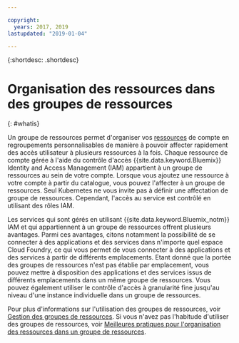 ```yaml
---

copyright:
  years: 2017, 2019
lastupdated: "2019-01-04"

---
```


{:shortdesc: .shortdesc}

# Organisation des ressources dans des groupes de ressources
{: #whatis}

Un groupe de ressources permet d'organiser vos [ressources](/docs/resources/acct_resources.html#resource) de compte en regroupements personnalisables de manière à pouvoir affecter rapidement des accès utilisateur à plusieurs ressources à la fois. Chaque ressource de compte gérée à l'aide du contrôle d'accès {{site.data.keyword.Bluemix}} Identity and Access Management (IAM) appartient à un groupe de ressources au sein de votre compte. Lorsque vous ajoutez une ressource à votre compte à partir du catalogue, vous pouvez l'affecter à un groupe de ressources. Seul Kubernetes ne vous invite pas à définir une affectation de groupe de ressources. Cependant, l'accès au service est contrôlé en utilisant des rôles IAM.

Les services qui sont gérés en utilisant {{site.data.keyword.Bluemix_notm}} IAM et qui appartiennent à un groupe de ressources offrent plusieurs avantages. Parmi ces avantages, citons notamment la possibilité de se connecter à des applications et des services dans n'importe quel espace Cloud Foundry, ce qui vous permet de vous connecter à des applications et des services à partir de différents emplacements. Etant donné que la portée des groupes de ressources n'est pas établie par emplacement, vous pouvez mettre à disposition des applications et des services issus de différents emplacements dans un même groupe de ressources. Vous pouvez également utiliser le contrôle d'accès à granularité fine jusqu'au niveau d'une instance individuelle dans un groupe de ressources.

Pour plus d'informations sur l'utilisation des groupes de ressources, voir [Gestion des groupes de ressources](/docs/resources/resourcegroups.html). Si vous n'avez pas l'habitude d'utiliser des groupes de ressources, voir [Meilleures pratiques pour l'organisation des ressources dans un groupe de ressources](/docs/resources/bestpractice_rgs.html#bp_resourcegroups).
